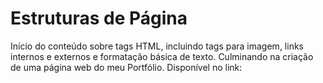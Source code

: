 # Estruturas de Página

Início do conteúdo sobre tags HTML, incluindo tags para imagem, links internos e externos e formatação básica de texto. Culminando na criação de uma página web do meu Portfólio.
Disponível no link:
